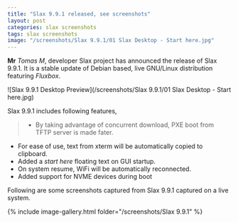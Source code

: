 ```yaml
---
title: "Slax 9.9.1 released, see screenshots"
layout: post
categories: slax screenshots
tags: slax screenshots
image: "/screenshots/Slax 9.9.1/01 Slax Desktop - Start here.jpg"
---
```


**Mr** *Tomas M*, developer Slax project has announced the release of Slax 9.9.1. It is a stable update of Debian based, live GNU/Linux distribution featuring *Fluxbox*.

![Slax 9.9.1 Desktop Preview](/screenshots/Slax 9.9.1/01 Slax Desktop - Start here.jpg)

Slax 9.9.1 includes following features,

> - By taking advantage of concurrent download, PXE boot from TFTP server is made fater.
- For ease of use, text from xterm will be automatically copied to clipboard.
- Added a *start here* floating text on GUI startup.
- On system resume, WiFi will be automatically reconnected.
- Added support for NVME devices during boot

Following are some screenshots captured from Slax 9.9.1 captured on a live system.

{% include image-gallery.html folder="/screenshots/Slax 9.9.1" %}
